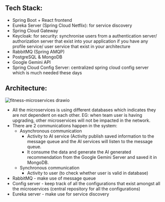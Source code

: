 ## Tech Stack:
- Spring Boot + React frontend
- Eureka Server (Spring Cloud Netflix): for service discovery
- Spring Cloud Gateway
- Keycloak: for security: synchronise users from a authentication server/ authorization server that exist into your application if you have any profile service/ user service that exist in your architecture
- RabbitMQ (Spring AMQP)
- PostgreSQL & MongoDB
- Google Gemini API
- Spring Cloud Config Server: centralized spring cloud config server which is much needed these days 

## Architecture:
![fitness-microservices drawio](https://github.com/user-attachments/assets/064fe4a9-1f1e-42d4-9700-941360a414cb)

- All the microservices is using different databases which indicates they are not dependent on each other. EG: when team user is having upgrading, other microservices will not be impacted in the network.
- There are 2 communications happen in the system:
  - Asynchronous communication
    - Activity to AI service (Activity publish saved information to the message queue and the AI services will listen to the message queue.
    - It consume the data and generate the AI generated recommendation from the Google Gemini Server and saved it in MongoDB.
  - Synchronous communication
    - Activity to user (to check whether user is valid in database)
- RabbitMQ - make use of message queue
- Config server - keep track of all the configurations that exist amongst all the microservices (central repository for all the configurations)
- Eureka server - make use for service discovery
